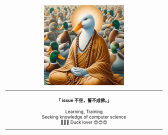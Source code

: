 <div align="center">
    <img src="monk.jpeg" width="256" height="256">
</div>
    
---

<div align="center">

<h4>「 issue 不空，誓不成佛。」</h4>
<p>

Learning, Training  
Seeking knowledge of computer science    
🦆🦆🦆 Duck lover 😍😍😍   

</p>

</div>

---
